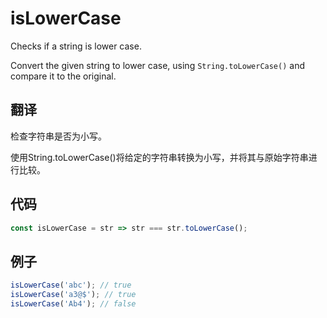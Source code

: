 # isLowerCase

Checks if a string is lower case.

Convert the given string to lower case, using `String.toLowerCase()` and compare it to the original.

## 翻译

检查字符串是否为小写。

使用String.toLowerCase()将给定的字符串转换为小写，并将其与原始字符串进行比较。

## 代码

```js
const isLowerCase = str => str === str.toLowerCase();
```

## 例子

```js
isLowerCase('abc'); // true
isLowerCase('a3@$'); // true
isLowerCase('Ab4'); // false
```
